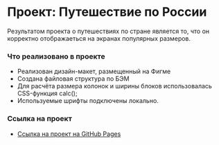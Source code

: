 # Проект: Путешествие по России

Результатом проекта о путешествиях по стране является то, что он корректно отображаеться на экранах популярных размеров.

### Что реализовано в проекте

* Реализован дизайн-макет, размещенный на Фигме
* Создана файловая структура по БЭМ 
* Для расчёта размера колонок и ширины блоков использовалась CSS-функция calc();
* Используемые шрифты подключены локально.


### Ссылка на проект

* [Ссылка на проект  на GitHub Pages](https://www.figma.com/file/5S2WSbEFL6awjVWJ0NWL8Q/Sprint-3_-Russia-_-desktop-mobile?node-id=28503%3A0)


